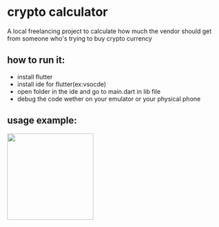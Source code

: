 # crypto calculator

A local freelancing project to calculate how much the vendor should get from someone who's trying to buy crypto currency

## how to run it:
* install flutter
* install ide for flutter(ex:vsocde)
* open folder in the ide and go to main.dart in lib file
* debug the code wether on your emulator or your physical phone

## usage example:

<img width="200" src="https://user-images.githubusercontent.com/55524560/225315857-7b3e4ff5-15d4-4283-8620-4d8f79c70a4f.png">
